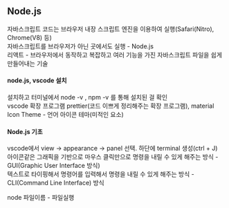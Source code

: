## Node.js
자바스크립트 코드는 브라우저 내장 스크립트 엔진을 이용하여 실행(Safari(Nitro), Chrome(V8) 등)  
자바스크립트를 브라우저가 아닌 곳에서도 실행 - Node.js  
리액트 - 브라우저에서 동작하고 복잡하고 여러 기능을 가진 자바스크립트 파일을 쉽게 만들어내는 기술  

#### node.js, vscode 설치
설치하고 터미널에서 node -v , npm -v 를 통해 설치된 걸 확인  
vscode 확장 프로그램 prettier(코드 이쁘게 정리해주는 확장 프로그램), material Icon Theme - 언어 아이콘 테마(미적인 요소)  

#### Node.js 기초
vscode에서 view -> appearance -> panel 선택. 하단에 terminal 생성(ctrl + J)  
아이콘같은 그래픽을 기반으로 마우스 클릭만으로 명령을 내릴 수 있게 해주는 방식 - GUI(Graphic User Interface 방식)  
텍스트로 타이핑해서 명령어를 입력해서 명령을 내릴 수 있게 해주는 방식 - CLI(Command Line Interface) 방식  
  
node 파일이름 - 파일실행  

